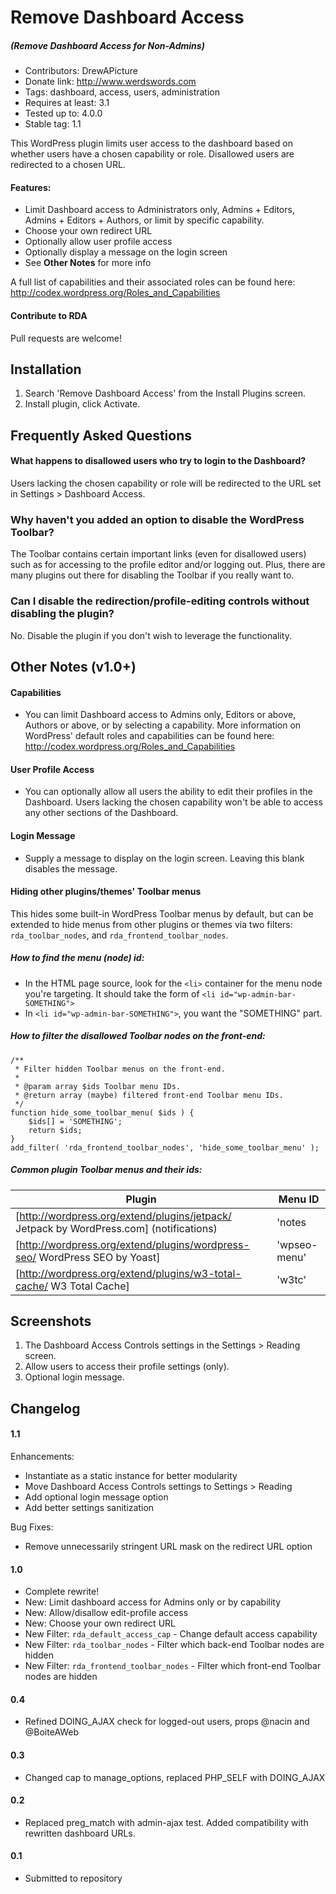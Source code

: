 # Remove Dashboard Access
##### (Remove Dashboard Access for Non-Admins)

* Contributors: DrewAPicture
* Donate link: http://www.werdswords.com
* Tags: dashboard, access, users, administration
* Requires at least: 3.1
* Tested up to: 4.0.0
* Stable tag: 1.1

This WordPress plugin limits user access to the dashboard based on whether users have a chosen capability or role. Disallowed users are redirected to a chosen URL.

#### Features:

* Limit Dashboard access to Administrators only, Admins + Editors, Admins + Editors + Authors, or limit by specific capability.
* Choose your own redirect URL
* Optionally allow user profile access
* Optionally display a message on the login screen
* See **Other Notes** for more info

A full list of capabilities and their associated roles can be found here: http://codex.wordpress.org/Roles_and_Capabilities

#### Contribute to RDA

Pull requests are welcome!

## Installation

1. Search 'Remove Dashboard Access' from the Install Plugins screen.
2. Install plugin, click Activate.

## Frequently Asked Questions

#### What happens to disallowed users who try to login to the Dashboard?

Users lacking the chosen capability or role will be redirected to the URL set in Settings > Dashboard Access.

### Why haven't you added an option to disable the WordPress Toolbar?

The Toolbar contains certain important links (even for disallowed users) such as for accessing to the profile editor and/or logging out. Plus, there are many plugins out there for disabling the Toolbar if you really want to.

### Can I disable the redirection/profile-editing controls without disabling the plugin?

No. Disable the plugin if you don't wish to leverage the functionality.

## Other Notes (v1.0+)

#### Capabilities

* You can limit Dashboard access to Admins only, Editors or above, Authors or above, or by selecting a capability. More information on WordPress' default roles and capabilities can be found here: http://codex.wordpress.org/Roles_and_Capabilities

#### User Profile Access

* You can optionally allow all users the ability to edit their profiles in the Dashboard. Users lacking the chosen capability won't be able to access any other sections of the Dashboard.

#### Login Message

* Supply a message to display on the login screen. Leaving this blank disables the message.

#### Hiding other plugins/themes' Toolbar menus

This hides some built-in WordPress Toolbar menus by default, but can be extended to hide menus from other plugins or themes via two filters: `rda_toolbar_nodes`, and `rda_frontend_toolbar_nodes`.

##### How to find the menu (node) id:

* In the HTML page source, look for the `<li>` container for the menu node you're targeting. It should take the form of `<li id="wp-admin-bar-SOMETHING">`
* In `<li id="wp-admin-bar-SOMETHING">`, you want the "SOMETHING" part.
	
##### How to filter the disallowed Toolbar nodes on the front-end:

    /**
     * Filter hidden Toolbar menus on the front-end.
     *
     * @param array $ids Toolbar menu IDs.
     * @return array (maybe) filtered front-end Toolbar menu IDs.
     */
	function hide_some_toolbar_menu( $ids ) {
		$ids[] = 'SOMETHING';
		return $ids;
	}
	add_filter( 'rda_frontend_toolbar_nodes', 'hide_some_toolbar_menu' );


##### Common plugin Toolbar menus and their ids:

| Plugin | Menu ID |
| ------ | ------- |
| [http://wordpress.org/extend/plugins/jetpack/ Jetpack by WordPress.com] (notifications) | 'notes |
| [http://wordpress.org/extend/plugins/wordpress-seo/ WordPress SEO by Yoast] | 'wpseo-menu' |
| [http://wordpress.org/extend/plugins/w3-total-cache/ W3 Total Cache] | 'w3tc' |

## Screenshots

1. The Dashboard Access Controls settings in the Settings > Reading screen.
2. Allow users to access their profile settings (only).
3. Optional login message.

## Changelog

#### 1.1

Enhancements:
* Instantiate as a static instance for better modularity
* Move Dashboard Access Controls settings to Settings > Reading
* Add optional login message option
* Add better settings sanitization

Bug Fixes:
* Remove unnecessarily stringent URL mask on the redirect URL option

#### 1.0

* Complete rewrite!
* New: Limit dashboard access for Admins only or by capability
* New: Allow/disallow edit-profile access
* New: Choose your own redirect URL
* New Filter: `rda_default_access_cap` - Change default access capability
* New Filter: `rda_toolbar_nodes` - Filter which back-end Toolbar nodes are hidden
* New Filter: `rda_frontend_toolbar_nodes` - Filter which front-end Toolbar nodes are hidden

#### 0.4

* Refined DOING_AJAX check for logged-out users, props @nacin and @BoiteAWeb

#### 0.3

* Changed cap to manage_options, replaced PHP_SELF with DOING_AJAX

#### 0.2

* Replaced preg_match with admin-ajax test. Added compatibility with rewritten dashboard URLs.

#### 0.1

* Submitted to repository
